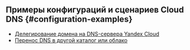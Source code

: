 ## Примеры конфигураций и сценариев Cloud DNS {#configuration-examples}

* [Делегирование домена на DNS-сервера Yandex Cloud](delegate-public-zone.md)
* [Перенос DNS в другой каталог или облако](transferring-to-another-cloud.md)
